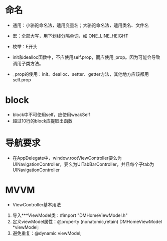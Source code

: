 
# 命名
* 通用：小骆驼命名法，适用变量名；大骆驼命名法，适用类名、文件名
* 宏：全部大写，用下划线分隔单词，如 ONE_LINE_HEIGHT
* 枚举：E开头

* init和dealloc函数中，不应使用self.prop，而应使用_prop。因为可能会导致调用子类方法。

* _prop的使用：init、dealloc、setter、getter方法，其他地方应该都用self.prop

# block
* block中不可使用self，应使用weakSelf
* 超过10行的block应提取出函数

# 导航要求
* 在AppDelegate中，window.rootViewController要么为UINavigationController，要么为UITabBarController，并且每个子tab为UINavigationController

# MVVM
* ViewController基本用法
1. 导入***ViewModel类：#import "DMHomeViewModel.h"
2. 定义viewModel属性：@property (nonatomic,retain) DMHomeViewModel *viewModel;
3. 避免重复：@dynamic viewModel;

